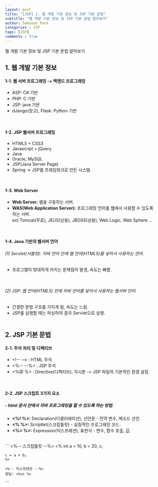 ```yaml
---
layout: post
title: "[JSP] 1. 웹 개발 기본 정보 및 JSP 기본 문법"
subtitle: "웹 개발 기본 정보 및 JSP 기본 문법 알아보기"
author: SeHyeok Park
categories : JSP
tags: [JSP]
comments : True
---
```

<div id='preview' class='display-none'>
웹 개발 기본 정보 및 JSP 기본 문법 알아보기
</div>

## 1. 웹 개발 기본 정보
#### 1-1. 웹 서버 프로그래밍 -> 백엔드 프로그래밍
- ASP: C# 기반
- PHP: C 기반
- JSP: java 기반
- dJango(장고), Flask: Python 기반
<br>

#### 1-2. JSP 웹서버 프로그래밍
- HTML5 + CSS3
- Javascript + jQuery
- Java
- Oracle, MySQL
- JSP(Java Server Page)
- Spring -> JSP를 프레임워크로 만든 시스템.
<br>

#### 1-3. Web Server 
- <b>Web Server:</b> 웹을 구동하는 서버.
- <b>WAS(Web Application Server):</b> 프로그래밍 언어를 웹에서 사용할 수 있도록 하는 서버.<br>
ex) Tomcat(무료), JEUS(상용), JBOSS(상용), Web Logic, Web Sphere ...
<br>

#### 1-4. Java 기반의 웹서버 언어
###### (1) Servlet(서블릿): 자바 언어 안에 웹 언어(HTML5)를 넣어서 사용하는 언어.
- 프로그램이 방대하게 커지는 문제점이 발생, 속도는 빠름.
<br>

###### (2) JSP: 웹 언어(HTML5) 안에 자바 언어를 넣어서 사용하는 웹서버 언어.
- 간결한 문법 구조를 가지게 됨, 속도는 느림.
- JSP를 실행할 때는 파싱하여 결국 Servlet으로 실행.
<br><br>

## 2. JSP 기본 문법
#### 2-1. 주석 처리 및 디렉티브
- \<!\-- \--\> : HTML 주석
- <%\-- \--%> : JSP 주석
- <%@ %> : Directive(디렉티브), 지시문 -> JSP 파일의 기본적인 환경 설정.
<br>

#### 2-2. JSP 스크립트 3가지 요소
##### - html 문서 안에서 자바 프로그래밍을 할 수 있도록 하는 방법.
- <b><%! %>:</b> Declaration(디클러레이션), 선언문 - 전역 변수, 메소드 선언.
- <b><% %>:</b> Scriptlet(스크립틀릿) - 실질적인 프로그래밍 코드.
- <b><%= %>:</b> Expression(익스프레션), 표현식 - 변수, 함수 호출, 값.
<br>
```
<body>
	<%-- 스크립틀릿 --%>
	<%
	int a = 10, b = 20, c;
	
	c = a + b;
	%>
	
	<%-- 익스프레션 --%>
	정답: <%=c %>
</body>
```